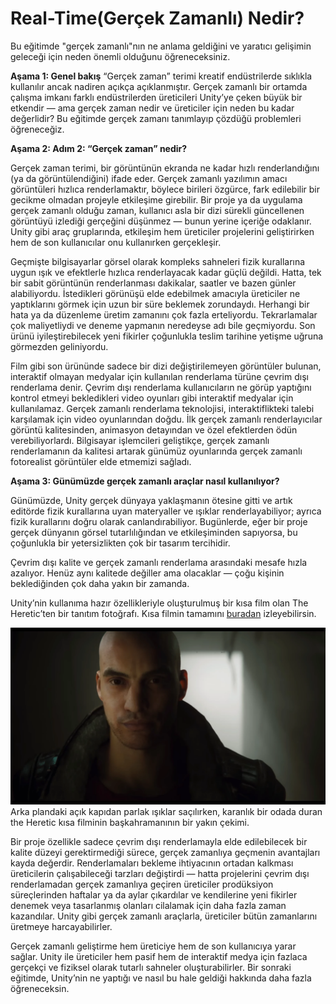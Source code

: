 # Real-Time(Gerçek Zamanlı) Nedir?

Bu eğitimde "gerçek zamanlı"nın ne anlama geldiğini ve yaratıcı gelişimin geleceği için neden önemli olduğunu öğreneceksiniz.

**Aşama 1: Genel bakış**
“Gerçek zaman” terimi kreatif endüstrilerde sıklıkla kullanılır ancak nadiren açıkça açıklanmıştır. Gerçek zamanlı bir ortamda çalışma imkanı farklı endüstrilerden üreticileri Unity’ye çeken büyük bir etkendir — ama gerçek zaman nedir ve üreticiler için neden bu kadar değerlidir? Bu eğitimde gerçek zamanı tanımlayıp çözdüğü problemleri öğreneceğiz.

**Aşama 2: Adım 2: “Gerçek zaman” nedir?**

Gerçek zaman terimi, bir görüntünün ekranda ne kadar hızlı renderlandığını (ya da görüntülendiğini) ifade eder. Gerçek zamanlı yazılımın amacı görüntüleri hızlıca renderlamaktır, böylece birileri özgürce, fark edilebilir bir gecikme olmadan projeyle etkileşime girebilir. Bir proje ya da uygulama gerçek zamanlı olduğu zaman, kullanıcı asla bir dizi sürekli güncellenen görüntüyü izlediği gerçeğini düşünmez — bunun yerine içeriğe odaklanır. Unity gibi araç gruplarında, etkileşim hem üreticiler projelerini geliştirirken hem de son kullanıcılar onu kullanırken gerçekleşir.

Geçmişte bilgisayarlar görsel olarak kompleks sahneleri fizik kurallarına uygun ışık ve efektlerle hızlıca renderlayacak kadar güçlü değildi. Hatta, tek bir sabit görüntünün renderlanması dakikalar, saatler ve bazen günler alabiliyordu. İstedikleri görünüşü elde edebilmek amacıyla üreticiler ne yaptıklarını görmek için uzun bir süre beklemek zorundaydı. Herhangi bir hata ya da düzenleme üretim zamanını çok fazla erteliyordu. Tekrarlamalar çok maliyetliydi ve deneme yapmanın neredeyse adı bile geçmiyordu. Son ürünü iyileştirebilecek yeni fikirler çoğunlukla teslim tarihine yetişme uğruna görmezden geliniyordu.

Film gibi son ürününde sadece bir dizi değiştirilemeyen görüntüler bulunan, interaktif olmayan medyalar için kullanılan renderlama türüne çevrim dışı renderlama denir. Çevrim dışı renderlama kullanıcıların ne görüp yaptığını kontrol etmeyi bekledikleri video oyunları gibi interaktif medyalar için kullanılamaz. Gerçek zamanlı renderlama teknolojisi, interaktiflikteki talebi karşılamak için video oyunlarından doğdu. İlk gerçek zamanlı renderlayıcılar görüntü kalitesinden, animasyon detayından ve özel efektlerden ödün verebiliyorlardı. Bilgisayar işlemcileri geliştikçe, gerçek zamanlı renderlamanın da kalitesi artarak günümüz oyunlarında gerçek zamanlı fotorealist görüntüler elde etmemizi sağladı.

**Aşama 3: Günümüzde gerçek zamanlı araçlar nasıl kullanılıyor?**

Günümüzde, Unity gerçek dünyaya yaklaşmanın ötesine gitti ve artık editörde fizik kurallarına uyan materyaller ve ışıklar renderlayabiliyor; ayrıca fizik kurallarını doğru olarak canlandırabiliyor. Bugünlerde, eğer bir proje gerçek dünyanın görsel tutarlılığından ve etkileşiminden sapıyorsa, bu çoğunlukla bir yetersizlikten çok bir tasarım tercihidir.

Çevrim dışı kalite ve gerçek zamanlı renderlama arasındaki mesafe hızla azalıyor. Henüz aynı kalitede değiller ama olacaklar — çoğu kişinin beklediğinden çok daha yakın bir zamanda.

Unity’nin kullanıma hazır özellikleriyle oluşturulmuş bir kısa film olan The Heretic’ten bir tanıtım fotoğrafı. Kısa filmin tamamını [buradan](https://www.youtube.com/watch?v=iQZobAhgayA&t=1s) izleyebilirsin.

![figures](https://raw.githubusercontent.com/Kodluyoruz/taskforce/main/unity-essentials/what-real-time/figures/TheHeretic.png)
Arka plandaki açık kapıdan parlak ışıklar saçılırken, karanlık bir odada duran the Heretic kısa filminin başkahramanının bir yakın çekimi.

Bir proje özellikle sadece çevrim dışı renderlamayla elde edilebilecek bir kalite düzeyi gerektirmediği sürece, gerçek zamanlıya geçmenin avantajları kayda değerdir. Renderlamaları bekleme ihtiyacının ortadan kalkması üreticilerin çalışabileceği tarzları değiştirdi — hatta projelerini çevrim dışı renderlamadan gerçek zamanlıya geçiren üreticiler prodüksiyon süreçlerinden haftalar ya da aylar çıkardılar ve kendilerine yeni fikirler denemek veya tasarlanmış olanları cilalamak için daha fazla zaman kazandılar. Unity gibi gerçek zamanlı araçlarla, üreticiler bütün zamanlarını üretmeye harcayabilirler.

Gerçek zamanlı geliştirme hem üreticiye hem de son kullanıcıya yarar sağlar. Unity ile üreticiler hem pasif hem de interaktif medya için fazlaca gerçekçi ve fiziksel olarak tutarlı sahneler oluşturabilirler. Bir sonraki eğitimde, Unity’nin ne yaptığı ve nasıl bu hale geldiği hakkında daha fazla öğreneceksin.
















